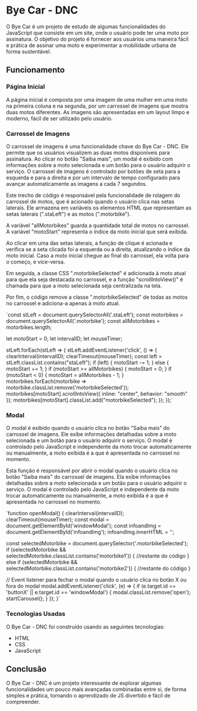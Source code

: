 # Bye Car - DNC

O Bye Car é um projeto de estudo de algumas funcionalidades do JavaScript que consiste em um site, onde o usuário pode ter uma moto por assinatura. O objetivo do projeto é fornecer aos usuários uma maneira fácil e prática de assinar uma moto e experimentar a mobilidade urbana de forma sustentável.

## Funcionamento

### Página Inicial

A página inicial é composta por uma imagem de uma mulher em uma moto na primeira coluna e na segunda, por um carrossel de imagens que mostra duas motos diferentes. As imagens são apresentadas em um layout limpo e moderno, fácil de ser utilizado pelo usuário.

### Carrossel de Imagens

O carrossel de imagens é uma funcionalidade chave do Bye Car - DNC. Ele permite que os usuários visualizem as duas motos disponíveis para assinatura. Ao clicar no botão "Saiba mais", um modal é exibido com informações sobre a moto selecionada e um botão para o usuário adquirir o serviço. O carrossel de imagens é controlado por botões de seta para a esquerda e para a direita e por um intervalo de tempo configurado para avançar automaticamente as imagens a cada 7 segundos.


Este trecho de código é responsável pela funcionalidade de rolagem do carrossel de motos, que é acionado quando o usuário clica nas setas laterais. Ele armazena em variáveis os elementos HTML que representam as setas laterais (".staLeft") e as motos (".motorbike"). 

A variável "allMotorbikes" guarda a quantidade total de motos no carrossel. A variável "motoStart" representa o índice da moto inicial que será exibida. 

Ao clicar em uma das setas laterais, a função de clique é acionada e verifica se a seta clicada foi a esquerda ou a direita, atualizando o índice da moto inicial. Caso a moto inicial chegue ao final do carrossel, ela volta para o começo, e vice-versa. 

Em seguida, a classe CSS ".motorbikeSelected" é adicionada à moto atual para que ela seja destacada no carrossel, e a função "scrollIntoView()" é chamada para que a moto selecionada seja centralizada na tela. 

Por fim, o código remove a classe ".motorbikeSelected" de todas as motos no carrossel e adiciona-a apenas à moto atual.

`const stLeft = document.querySelectorAll('.staLeft');
const motorbikes = document.querySelectorAll('.motorbike');
const allMotorbikes = motorbikes.length;

let motoStart = 0;
let intervalID;
let mouseTimer;

stLeft.forEach(stLeft => {
  stLeft.addEventListener('click', () => {
    clearInterval(intervalID);
    clearTimeout(mouseTimer);
    const left = stLeft.classList.contains("staLeft");
    if (left) {
      motoStart -= 1;
    } else {
      motoStart += 1;
    }
    if (motoStart >= allMotorbikes) {
      motoStart = 0;
    }
    if (motoStart < 0) {
      motoStart = allMotorbikes - 1;
    }
    motorbikes.forEach(motorbike => motorbike.classList.remove('motorbikeSelected'));
    motorbikes[motoStart].scrollIntoView({
      inline: "center",
      behavior: "smooth"
    });
    motorbikes[motoStart].classList.add("motorbikeSelected");
  });
});`

### Modal

O modal é exibido quando o usuário clica no botão "Saiba mais" do carrossel de imagens. Ele exibe informações detalhadas sobre a moto selecionada e um botão para o usuário adquirir o serviço. O modal é controlado pelo JavaScript e independente da moto trocar automaticamente ou manualmente, a moto exibida é a que é apresentada no carrossel no momento.


Esta função é responsável por abrir o modal quando o usuário clica no botão "Saiba mais"
do carrossel de imagens. Ela exibe informações detalhadas sobre a moto selecionada e um botão
para o usuário adquirir o serviço. O modal é controlado pelo JavaScript e independente da moto
trocar automaticamente ou manualmente, a moto exibida é a que é apresentada no carrossel no momento.

`function openModal() {
  clearInterval(intervalID);
  clearTimeout(mouseTimer);
  const modal = document.getElementById('windowModal');
  const infoandImg = document.getElementById('infoandImg');
  infoandImg.innerHTML = '';

  const selectedMotorbike = document.querySelector('.motorbikeSelected');
  if (selectedMotorbike && selectedMotorbike.classList.contains('motorbike1')) {
	//restante do código
  } else if (selectedMotorbike && selectedMotorbike.classList.contains('motorbike2')) {
 	//restante do código
  }

  // Event listener para fechar o modal quando o usuário clica no botão X ou fora do modal
  modal.addEventListener('click', (e) => {
    if (e.target.id == 'buttonX' || e.target.id == 'windowModal') {
      modal.classList.remove('open');
      startCarousel();
    }
  });
}`


### Tecnologias Usadas

O Bye Car - DNC foi construído usando as seguintes tecnologias:

- HTML
- CSS
- JavaScript

## Conclusão

O Bye Car - DNC é um projeto interessante de explorar algumas funcionalidades um pouco mais avançadas combinadas entre si, de forma simples e prática, tornando o aprendizado de JS divertido e fácil de compreender.